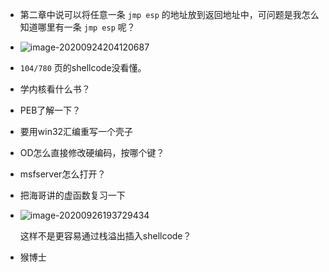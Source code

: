 + 第二章中说可以将任意一条 `jmp esp` 的地址放到返回地址中，可问题是我怎么知道哪里有一条 `jmp esp` 呢？

+ ![image-20200924204120687](https://cdn.jsdelivr.net/gh/smallzhong/picgo-pic-bed@master/image-20200924204120687.png)

+ `104/780` 页的shellcode没看懂。

+ 学内核看什么书？

+ PEB了解一下？

+ 要用win32汇编重写一个壳子

+ OD怎么直接修改硬编码，按哪个键？

+ msfserver怎么打开？

+ 把海哥讲的虚函数复习一下

+ ![image-20200926193729434](https://cdn.jsdelivr.net/gh/smallzhong/picgo-pic-bed@master/image-20200926193729434.png)

  这样不是更容易通过栈溢出插入shellcode？

+ 猴博士
